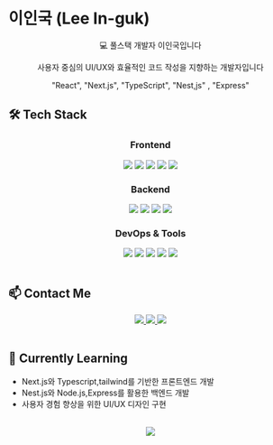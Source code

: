 # 이인국 (Lee In-guk)

<div align="center">
  <p>💻 풀스택 개발자 이인국입니다</p>
  <p>사용자 중심의 UI/UX와 효율적인 코드 작성을 지향하는 개발자입니다</p>
  <p>"React", "Next.js", "TypeScript", "Nest,js" , "Express"</p>
</div>

## 🛠️ Tech Stack

<div align="center">
  <h3>Frontend</h3>
  <img src="https://img.shields.io/badge/Next.js-000000?style=for-the-badge&logo=next.js&logoColor=white" />
   <img src="https://img.shields.io/badge/TypeScript-3178C6?style=for-the-badge&logo=typescript&logoColor=white" />
   <img src="https://img.shields.io/badge/React-61DAFB?style=for-the-badge&logo=react&logoColor=black" />
    <img src="https://img.shields.io/badge/JavaScript-F7DF1E?style=for-the-badge&logo=javascript&logoColor=black" />
    <img src="https://img.shields.io/badge/Tailwind_CSS-38B2AC?style=for-the-badge&logo=tailwind-css&logoColor=white" />
  
  <h3>Backend</h3>
    <img src="https://img.shields.io/badge/Nest.js-339933?style=for-the-badge&logo=node.js&logoColor=white" />
      <img src="https://img.shields.io/badge/Prisma-339933?style=for-the-badge&logo=node.js&logoColor=white" />
  <img src="https://img.shields.io/badge/Node.js-339933?style=for-the-badge&logo=node.js&logoColor=white" />
  <img src="https://img.shields.io/badge/Express-000000?style=for-the-badge&logo=express&logoColor=white" />
  
  <h3>DevOps & Tools</h3>
  <img src="https://img.shields.io/badge/Git-F05032?style=for-the-badge&logo=git&logoColor=white" />
  <img src="https://img.shields.io/badge/GitHub-181717?style=for-the-badge&logo=github&logoColor=white" />
  <img src="https://img.shields.io/badge/Figma-F24E1E?style=for-the-badge&logo=figma&logoColor=white" />
  <img src="https://img.shields.io/badge/VS_Code-007ACC?style=for-the-badge&logo=visual-studio-code&logoColor=white" />
  <img src="https://img.shields.io/badge/Vercel-000000?style=for-the-badge&logo=vercel&logoColor=white" />
</div>

<br>

## 📫 Contact Me

<div align="center">
  <a href="mailto:dlsrnr403@gmail.com">
    <img src="https://img.shields.io/badge/Email-D14836?style=for-the-badge&logo=gmail&logoColor=white" />
  </a>
  <a href="https://velog.io/@96_inggu">
    <img src="https://img.shields.io/badge/Velog-20C997?style=for-the-badge&logo=velog&logoColor=white" />
  </a>
  <a href="https://github.com/inggu96">
    <img src="https://img.shields.io/badge/GitHub-181717?style=for-the-badge&logo=github&logoColor=white" />
  </a>
</div>

<br>

## 🌱 Currently Learning
- Next.js와 Typescript,tailwind를 기반한 프론트엔드 개발
- Nest.js와 Node.js,Express를 활용한 백엔드 개발
- 사용자 경험 향상을 위한 UI/UX 디자인 구현

<br>

<div align="center">
  <img src="https://capsule-render.vercel.app/api?type=waving&color=auto&height=150&section=footer" />
</div>
